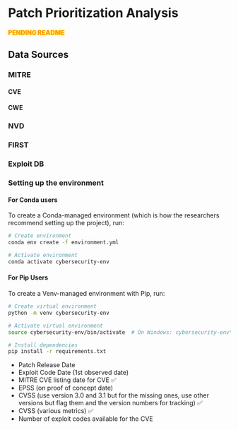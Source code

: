 # Patch Prioritization Analysis
<span style='font-weight:900;color:#ff9900;text-shadow:0 0 5px #ffff00;'>PENDING README</span>


## Data Sources
### MITRE
#### CVE


#### CWE


### NVD


### FIRST


### Exploit DB


### Setting up the environment
#### For Conda users
To create a Conda-managed environment (which is how the researchers recommend setting up the project), run:
``` bash
# Create environment
conda env create -f environment.yml

# Activate environment
conda activate cybersecurity-env
```
#### For Pip Users
To create a Venv-managed environment with Pip, run:
``` bash
# Create virtual environment
python -m venv cybersecurity-env

# Activate virtual environment
source cybersecurity-env/bin/activate  # On Windows: cybersecurity-env\Scripts\activate

# Install dependencies
pip install -r requirements.txt
```


- Patch Release Date
- Exploit Code Date (1st observed date)
- MITRE CVE listing date for CVE ✅
- EPSS (on proof of concept date)
- CVSS (use version 3.0 and 3.1 but for the missing ones, use other versions but flag them and the version numbers for tracking) ✅
- CVSS (various metrics) ✅
- Number of exploit codes available for the CVE